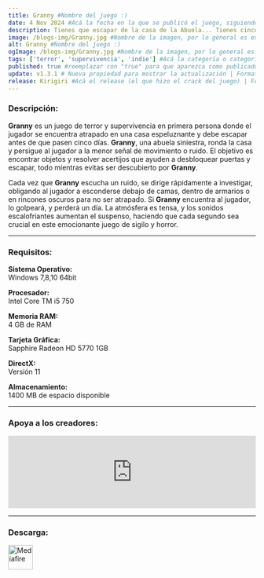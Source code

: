 ```yaml
---
title: Granny #Nombre del juego :)
date: 4 Nov 2024 #Acá la fecha en la que se publicó el juego, siguiendo este formato: Dia "30", Mes "Oct", Año "2024" = como debe quedar: 30 Oct 2024
description: Tienes que escapar de la casa de la Abuela... Tienes cinco días. #Acá una mini descripción del juego
image: /blogs-img/Granny.jpg #Nombre de la imagen, por lo general es exactamente el mismo nombre que el juego excluyendo lo ":" (Dos puntos)
alt: Granny #Nombre del juego :)
ogImage: /blogs-img/Granny.jpg #Nombre de la imagen, por lo general es exactamente el mismo nombre que el juego excluyendo lo ":" (Dos puntos)
tags: ['terror', 'supervivencia', 'indie'] #Acá la categoría o categorías del juego, si es más de una se coloca en este formato: ['categoría1', 'categoría2']
published: true #reemplazar con "true" para que aparezca como publicado
update: v1.3.1 # Nueva propiedad para mostrar la actualización | Formato: v1.0.0
release: Kirigiri #Acá el release (el que hizo el crack del juego) | Formato: Nicolhetti
---
```


<!--En VSCode seleccionando una palabra, por ejemplo: "Granny" y apretando Ctrl+F2 se seleccionan todas las palabras iguales-->

### Descripción:
**Granny** es un juego de terror y supervivencia en primera persona donde el jugador se encuentra atrapado en una casa espeluznante y debe escapar antes de que pasen cinco días. **Granny**, una abuela siniestra, ronda la casa y persigue al jugador a la menor señal de movimiento o ruido. El objetivo es encontrar objetos y resolver acertijos que ayuden a desbloquear puertas y escapar, todo mientras evitas ser descubierto por **Granny**.

Cada vez que **Granny** escucha un ruido, se dirige rápidamente a investigar, obligando al jugador a esconderse debajo de camas, dentro de armarios o en rincones oscuros para no ser atrapado. Si **Granny** encuentra al jugador, lo golpeará, y perderá un día. La atmósfera es tensa, y los sonidos escalofriantes aumentan el suspenso, haciendo que cada segundo sea crucial en este emocionante juego de sigilo y horror.
<!--Prompt para Chat-GPT: Hazme una descripción para el juego "Granny" y cada que menciones "Granny" ponlo en negrita -->

---

### Requisitos:
**Sistema Operativo:**  
Windows 7,8,10 64bit

**Procesador:**  
Intel Core TM i5 750

**Memoria RAM:**  
4 GB de RAM

**Tarjeta Gráfica:**  
Sapphire Radeon HD 5770 1GB

**DirectX:**  
Versión 11

**Almacenamiento:**  
1400 MB de espacio disponible

<!--Si falta o sobra un requisito se quita o se agrega manteniendo el mismo formato-->

---

### Apoya a los creadores:
<iframe src="https://store.steampowered.com/widget/962400/" frameborder="0" style="background-color: transparent; width: 100% !important; aspect-ratio: 646 / 190;"></iframe>

<!--Reemplazar los numeros (AppID) del juego (en este caso 2668510) por el numero (AppID) correspondiente con el juego a publicar-->
<!--El AppID se encuentra en la URL del Juego en Steam-->

---

### Descarga:

[<img src="https://gist.github.com/cxmeel/0dbc95191f239b631c3874f4ccf114e2/raw/download.svg" alt="Mediafire" height="50" />](https://www.mediafire.com/file/p2eqjj80xotvdda/Granny.zip/file)

<!-- # se debe reemplazar por el link de descarga-->

<!--NOMBRE-DEL-SERVICIO se debe reemplazar por el servicio donde está subido el juego-->